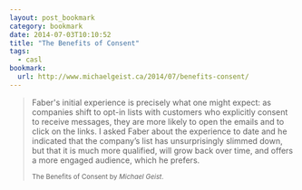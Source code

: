 ```yaml
---
layout: post_bookmark
category: bookmark
date: 2014-07-03T10:10:52
title: "The Benefits of Consent"
tags:
  - casl
bookmark:
  url: http://www.michaelgeist.ca/2014/07/benefits-consent/
---
```


> Faber's initial experience is precisely what one might expect: as companies
> shift to opt-in lists with customers who explicitly consent to receive
> messages, they are more likely to open the emails and to click on the links.
> I asked Faber about the experience to date and he indicated that the
> company’s list has unsurprisingly slimmed down, but that it is much more
> qualified, will grow back over time, and offers a more engaged audience,
> which he prefers.
>
> <small>The Benefits of Consent by <cite>Michael Geist</cite>.</small>
